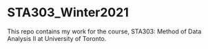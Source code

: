 # STA303_Winter2021
This repo contains my work for the course, STA303: Method of Data Analysis II at University of Toronto.
